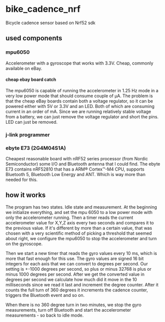 # bike_cadence_nrf
Bicycle cadence sensor based on Nrf52 sdk

## used components

### mpu6050

Accelerometer with a gyroscope that works with 3.3V. Cheap, commonly available on eBay. 

#### cheap ebay board catch

The mpu6050 is capable of running the accelerometer in 1.25 Hz mode in a very low power mode that should consume couple of μA. The problem is that the cheap eBay boards contain both a voltage regulator, so it can be powered either with 5V or 3.3V and an LED. Both of which are consuming current in an order of mA. Since we are running relatively stable voltage from a battery, we can just remove the voltage regulator and short the pins. LED can just be removed.

### j-link programmer

### ebyte E73 (2G4M04S1A)

Cheapest reasonable board with nRF52 series processor (from Nordic Semiconductor) some I/O and Bluetooth antenna that I could find. The ebyte E73 contains nRF52810 that has a ARM® Cortex™-M4 CPU, supports Bluetooth 5, Bluetooth Low Energy and ANT. Which is way more than needed for this.

## how it works

The program has two states. Idle state and measurement. At the beginning we initialize everything, and set the mpu 6050 to a low power mode with only the accelerometer running. Then a timer reads the current accelerometer value for X,Y,Z axis every two seconds and compares it to the previous value. If it's different by more than a certain value, that was chosen with a very scientific method of picking a threshold that seemed about right, we configure the mpu6050 to stop the accelerometer and turn on the gyroscope.

Then we start a new timer that reads the gyro values every 10 ms, which is more that fast enough for this use. The gyro values are signed 16 bit integers for each axis that we can convert to degrees per second. Our setting is +-1000 degrees per second, so plus or minus 32768 is plus or minus 1000 degrees per second. After we get the converted value in degrees per second we calculate how much did it move in the 10 milliseconds since we read it last and increment the degree counter. After it counts the full turn of 360 degrees it increments the cadence counter, triggers the Bluetooth event and so on. 

When there is no 360 degree turn in two minutes, we stop the gyro measurements, turn off Bluetooth and start the accelerometer measurements - so back to idle mode.
